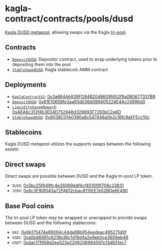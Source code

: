 # kagla-contract/contracts/pools/dusd

[Kagla DUSD metapool](https://www.kagla.finance/dusd), allowing swaps via the Kagla [tri-pool](../3pool).

## Contracts

* [`DepositDUSD`](DepositDUSD.vy): Depositor contract, used to wrap underlying tokens prior to depositing them into the pool
* [`StableSwapDUSD`](StableSwapDUSD.vy): Kagla stablecoin AMM contract

## Deployments

* [`KaglaContractV2`](../../tokens/KaglaTokenV2.vy): [0x3a664Ab939FD8482048609f652f9a0B0677337B9](https://etherscan.io/address/0x3a664Ab939FD8482048609f652f9a0B0677337B9)
* [`DepositDUSD`](DepositDUSD.vy): [0x61E10659fe3aa93d036d099405224E4Ac24996d0](https://etherscan.io/address/0x61E10659fe3aa93d036d099405224E4Ac24996d0)
* [`LiquidityGaugeReward`](../../gauges/LiquidityGaugeReward.vy): [0xAEA6c312f4b3E04D752946d329693F7293bC2e6D](https://etherscan.io/address/0xAEA6c312f4b3E04D752946d329693F7293bC2e6D)
* [`StableSwapDUSD`](StableSwapDUSD.vy): [0x8038C01A0390a8c547446a0b2c18fc9aEFEcc10c](https://etherscan.io/address/0x8038C01A0390a8c547446a0b2c18fc9aEFEcc10c)

## Stablecoins

Kagla DUSD metapool utilizes the supports swaps between the following assets:

## Direct swaps

Direct swaps are possible between DUSD and the Kagla tri-pool LP token.

* `DUSD`: [0x5bc25f649fc4e26069ddf4cf4010f9f706c23831](https://etherscan.io/address/0x5bc25f649fc4e26069ddf4cf4010f9f706c23831)
* `3CRV`: [0x6c3F90f043a72FA612cbac8115EE7e52BDe6E490](https://etherscan.io/address/0x6c3F90f043a72FA612cbac8115EE7e52BDe6E490)

## Base Pool coins

The tri-pool LP token may be wrapped or unwrapped to provide swaps between DUSD and the following stablecoins:

* `DAI`: [0x6b175474e89094c44da98b954eedeac495271d0f](https://etherscan.io/address/0x6b175474e89094c44da98b954eedeac495271d0f)
* `USDC`: [0xa0b86991c6218b36c1d19d4a2e9eb0ce3606eb48](https://etherscan.io/address/0xa0b86991c6218b36c1d19d4a2e9eb0ce3606eb48)
* `USDT`: [0xdac17f958d2ee523a2206206994597c13d831ec7](https://etherscan.io/address/0xdac17f958d2ee523a2206206994597c13d831ec7)
